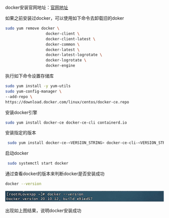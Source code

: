 
docker安装官网地址：[官网地址](https://docs.docker.com/engine/install/centos/)


如果之前安装过docker，可以使用如下命令去卸载旧的doker

```sh
sudo yum remove docker \
                  docker-client \
                  docker-client-latest \
                  docker-common \
                  docker-latest \
                  docker-latest-logrotate \
                  docker-logrotate \
                  docker-engine
```

执行如下命令设置存储库

```sh
sudo yum install -y yum-utils
sudo yum-config-manager \
--add-repo \
https://download.docker.com/linux/centos/docker-ce.repo
```

安装docker引擎

```sh
sudo yum install docker-ce docker-ce-cli containerd.io
```

安装指定的版本

```sh
 sudo yum install docker-ce-<VERSION_STRING> docker-ce-cli-<VERSION_STRING> containerd.io
```

启动docker

```sh
 sudo systemctl start docker
```

通过查看docker的版本来判断docker是否安装成功

```sh
docker --version
```

![](assets/Snipaste_2024-06-30_12-55-54.png)

出现如上图结果，说明docker安装成功

